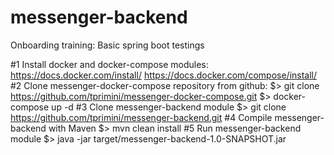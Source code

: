 # messenger-backend
Onboarding training: Basic spring boot testings

#1 Install docker and docker-compose modules:
   https://docs.docker.com/install/
   https://docs.docker.com/compose/install/
#2 Clone messenger-docker-compose repository from github:
   $> git clone https://github.com/tprimini/messenger-docker-compose.git
   $> docker-compose up -d
#3 Clone messenger-backend module
   $> git clone https://github.com/tprimini/messenger-backend.git
#4 Compile messenger-backend with Maven
   $> mvn clean install
#5 Run messenger-backend module
   $> java -jar target/messenger-backend-1.0-SNAPSHOT.jar